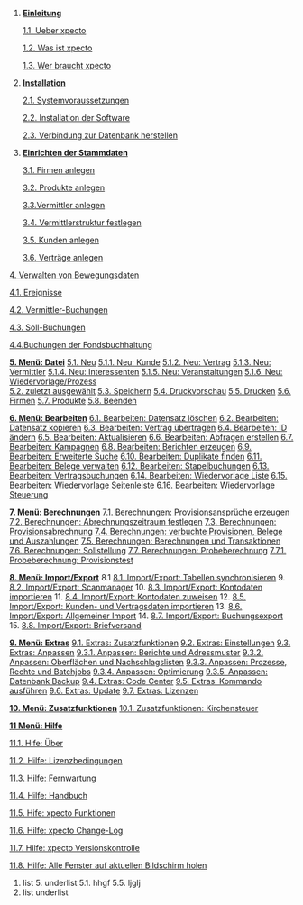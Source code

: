 
 1. **[Einleitung](http://help.xpecto.de/Einleitung)**
 
	 [1.1. Ueber xpecto](http://help.xpecto.de/Einleitung/Ueber_xpectoPro)
	 
	 [1.2. Was ist xpecto](http://help.xpecto.de/Einleitung/Was_ist_xpectoPro)
	 
	 [1.3. Wer braucht xpecto](http://help.xpecto.de/Einleitung/Wer_braucht_xpectoPro)
	 
	
 2. **[Installation](http://help.xpecto.de/Installation)**
    
	[2.1. Systemvoraussetzungen](http://help.xpecto.de/Installation/Systemvoraussetzungen)
	
    [2.2. Installation der Software](http://help.xpecto.de/Installation/Installation_der_Software)
    
    [2.3. Verbindung zur Datenbank herstellen](http://help.xpecto.de/Installation/Verbindung_zur_Datenbank_herstellen)
	
 3. **[Einrichten der Stammdaten](http://help.xpecto.de/Einrichten_der_Stammdaten)**

	[3.1. Firmen anlegen](http://help.xpecto.de/Einrichten_der_Stammdaten/Firmen_anlegen)
	        
	 [3.2. Produkte anlegen](http://help.xpecto.de/Einrichten_der_Stammdaten/Produkte_anlegen)
	 
	 [3.3.Vermittler anlegen](http://help.xpecto.de/Einrichten_der_Stammdaten/Vermittler_anlegen)
	 
	 [3.4. Vermittlerstruktur festlegen](http://help.xpecto.de/Einrichten_der_Stammdaten/Vermittlerstruktur_anlegen)
	 
	 [3.5. Kunden anlegen](http://help.xpecto.de/Einrichten_der_Stammdaten/Kunden_anlegen)
	 
	 [3.6. Verträge anlegen](http://help.xpecto.de/Einrichten_der_Stammdaten/Vertraege_anlegen)

[4. Verwalten von Bewegungsdaten](http://help.xpecto.de/Einleitung)

   [4.1. Ereignisse](http://help.xpecto.de/Verwalten_von_Bewegungsdaten/Ereignisse)
   
   [4.2. Vermittler-Buchungen](http://help.xpecto.de/Verwaltung_von_Bewegungsdaten/Vermittler_Buchungen)
    		
   [4.3. Soll-Buchungen](http://help.xpecto.de/Verwaltung_von_Bewegungsdaten/Soll_Buchungen)
    
   [4.4.Buchungen der    Fondsbuchhaltung](http://help.xpecto.de/Verwaltung_von_Bewegungsdaten/Buchungen_der_Fondsbuchhaltung)

**[5. Menü: Datei](http://help.xpecto.de/Datei)** 
[5.1. Neu](http://help.xpecto.de/Datei_Neu) 
[5.1.1. Neu: Kunde](http://help.xpecto.de/Datei_Neu/Kunde) 
[5.1.2. Neu: Vertrag](http://help.xpecto.de/Datei_Neu/Vertrag) 
[5.1.3. Neu: Vermittler](http://help.xpecto.de/Datei_Neu/Vermittler) 
[5.1.4. Neu: Interessenten](http://help.xpecto.de/Datei_Neu/Interessenten)
[5.1.5. Neu: Veranstaltungen](http://help.xpecto.de/Datei_Neu/Veranstaltungen) 
[5.1.6. Neu: Wiedervorlage/Prozess](http://help.xpecto.de/Datei_Neu/Wiedervorlage_Prozess)  
[5.2. zuletzt ausgewählt](http://help.xpecto.de/Datei/zuletzt_ausgewählt) 
[5.3. Speichern](http://help.xpecto.de/Datei/Speichern) 
[5.4. Druckvorschau](http://help.xpecto.de/Datei/Druckvorschau) 
[5.5. Drucken](http://help.xpecto.de/Datei/Drucken)
[5.6. Firmen](http://help.xpecto.de/Datei/Firmen) 
[5.7. Produkte](http://help.xpecto.de/Datei/Produkte) 
[5.8. Beenden](http://help.xpecto.de/Datei/Beenden) 

**[6. Menü: Bearbeiten](http://help.xpecto.de/Bearbeiten)** 
[6.1. Bearbeiten: Datensatz löschen](http://help.xpecto.de/Bearbeiten/Datensatz_loeschen) 
[6.2. Bearbeiten: Datensatz kopieren](http://help.xpecto.de/Bearbeiten/Datensatz_kopieren) 
[6.3. Bearbeiten: Vertrag übertragen](http://help.xpecto.de/Bearbeiten/Vertrag_uebertragen)
[6.4. Bearbeiten: ID ändern](http://help.xpecto.de/Bearbeiten/ID_aendern)
[6.5. Bearbeiten: Aktualisieren](http://help.xpecto.de/Bearbeiten/Aktualisieren)
[6.6. Bearbeiten: Abfragen erstellen](http://help.xpecto.de/Bearbeiten/Abfragen_erstellen)
[6.7. Bearbeiten: Kampagnen](http://help.xpecto.de/Bearbeiten/Kampagnen)
[6.8. Bearbeiten: Berichten erzeugen](http://help.xpecto.de/Bearbeiten/Berichten_erzeugen)
[6.9. Bearbeiten: Erweiterte Suche](http://help.xpecto.de/Bearbeiten/Erweiterte_Suche)
[6.10. Bearbeiten: Duplikate finden](http://help.xpecto.de/Bearbeiten/Duplikate_finden)
[6.11. Bearbeiten: Belege verwalten](http://help.xpecto.de/Bearbeiten/Belege_verwalten)
[6.12. Bearbeiten: Stapelbuchungen](http://help.xpecto.de/Berabeiten/Stapelbuchungen)
[6.13. Bearbeiten: Vertragsbuchungen](http://help.xpecto.de/Bearbeiten/Vertragsbuchungen)
[6.14. Bearbeiten: Wiedervorlage Liste](http://help.xpecto.de/Bearbeiten/Wiedervorlage_Liste)
[6.15. Bearbeiten: Wiedervorlage Seitenleiste](http://help.xpecto.de/Bearbeiten/Wiedervorlage_Seitenliste)
[6.16. Bearbeiten: Wiedervorlage Steuerung](http://help.xpecto.de/Bearbeiten/Wiedervorlage_Steuereung)

**[7. Menü: Berechnungen](http://help.xpecto.de/Einleitung)** 
[7.1. Berechnungen: Provisionsansprüche erzeugen](http://help.xpecto.de/Berechnungen/Provisionsansprueche_erzeugen) 
[7.2. Berechnungen: Abrechnungszeitraum festlegen](http://help.xpecto.de/Berechnungen/Abrechnungszeitraum_festlegen) 
[7.3. Berechnungen: Provisionsabrechnung](http://help.xpecto.de/Berechnungen/Provisionsabrechnung)
[7.4. Berechnungen: verbuchte Provisionen, Belege und Auszahlungen](http://help.xpecto.de/Berechnungen/verbuchte_Provisionen_Belege_und_Auszahlungen) 
[7.5. Berechnungen: Berechnungen und Transaktionen](http://help.xpecto.de/Berechnungen/Berechnungen_und_Transaktionen) 
[7.6. Berechnungen: Sollstellung](http://help.xpecto.de/Berechnungen/Sollstellung)
[7.7. Berechnungen: Probeberechnung](http://help.xpecto.de/Berechnungen/Probeberechnung)
[7.7.1. Probeberechnung: Provisionstest](http://help.xpecto.de/Berechnungen/Probeberechnung_Provisionstest)

**[8. Menü: Import/Export](http://help.xpecto.de/Einleitung)** 
 8.1 [8.1. Import/Export: Tabellen synchronisieren](http://help.xpecto.de/Import_Export/Tabellen_synchronisieren) 
 9. [8.2. Import/Export: Scanmanager](http://help.xpecto.de/Einleitung/Import_Export/Scanmanger) 
 10. [8.3. Import/Export: Kontodaten importieren](http://help.xpecto.de/Import_Export/Kontodaten_importieren)
 11. [8.4. Import/Export: Kontodaten zuweisen](http://help.xpecto.de/Import_Export/Kontodaten_zuweisen) 
 12. [8.5. Import/Export: Kunden- und Vertragsdaten importieren](http://help.xpecto.de/Import_Export/Kunden_und_Vertragsdaten_importieren) 
 13. [8.6. Import/Export: Allgemeiner Import](http://help.xpecto.de/Import_Export/Allgemeiner_Import)
 14. [8.7. Import/Export: Buchungsexport](http://help.xpecto.de/Import_Export/Buchungsexport) 
 15. [8.8. Import/Export: Briefversand](http://help.xpecto.de/Import_Export/Briefversand)

**[ 9. Menü: Extras](http://help.xpecto.de/Extras)** 
[9.1. Extras: Zusatzfunktionen](http://help.xpecto.de/Extras/Zusatzfunktionen) 
[9.2. Extras: Einstellungen](http://help.xpecto.de/Extras/Einstellungen) 
[9.3. Extras: Anpassen](http://help.xpecto.de/Extras/Anpassen)
[9.3.1. Anpassen: Berichte und Adressmuster](http://help.xpecto.de/Extras/Anpassen_Berichte_und_Adressmuster)
[9.3.2. Anpassen: Oberflächen und Nachschlagslisten](http://help.xpecto.de/Extras/Anpassen_Oberflaechen_und_Nachschlagslisten)
[9.3.3. Anpassen: Prozesse, Rechte und Batchjobs](http://help.xpecto.de/Extras/Anpassen_Prozesse_Rechte_und_Batchjobs)
[9.3.4. Anpassen: Optimierung](http://help.xpecto.de/Extras/Anpassen_Optimierung)
[9.3.5. Anpassen: Datenbank Backup](http://help.xpecto.de/Extras/Anpassen_Datenbank_backup)
[9.4. Extras: Code Center](http://help.xpecto.de/Extras/Code_Center) 
[9.5. Extras: Kommando ausführen](http://help.xpecto.de/Extras/Kommando_ausführen) 
[9.6. Extras: Update](http://help.xpecto.de/Extras/Update)
[9.7. Extras: Lizenzen](http://help.xpecto.de/Extras/Lizenzen)

**[ 10. Menü: Zusatzfunktionen](http://help.xpecto.de/Einleitung)** 
[10.1. Zusatzfunktionen: Kirchensteuer](http://help.xpecto.de/Zusatzfunktionen) 

**[ 11 Menü: Hilfe](http://help.xpecto.de/Hilfe)**

[11.1. Hife: Über](http://help.xpecto.de/Hilfe/Ueber)
 
[11.2. Hilfe: Lizenzbedingungen](http://help.xpecto.de/Hilfe/Lizenzbedingungen) 

[11.3. Hilfe: Fernwartung](http://help.xpecto.de/Hilfe/Fernwartung)

[11.4. Hilfe: Handbuch](http://help.xpecto.de/Hilfe/Handbuch) 

[11.5. Hife: xpecto Funktionen](http://help.xpecto.de/Hilfe/xpecto_Funktionen) 

[11.6. Hilfe: xpecto Change-Log](http://help.xpecto.de/Hilfe/xpecto_Change_Log)

[11.7. Hilfe: xpecto Versionskontrolle](http://help.xpecto.de/Hilfe/xpecto_Versionskontrolle)

[11.8. Hilfe: Alle Fenster auf aktuellen Bildschirm holen](http://help.xpecto.de/Hilfe/xpecto_Versionskontrolle)

 1. list 
      5. underlist
      5.1. hhgf
      5.5. ljglj 
 3. list underlist

